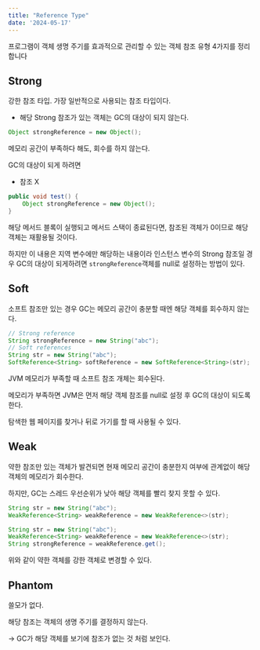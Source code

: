 ```yaml
---
title: "Reference Type"
date: '2024-05-17'
---
```


프로그램이 객체 생명 주기를 효과적으로 관리할 수 있는 객체 참조 유형 4가지를 정리합니다

## Strong

강한 참조 타입. 가장 일반적으로 사용되는 참조 타입이다. 

- 해당 Strong 참조가 있는 객체는 GC의 대상이 되지 않는다.

```java
Object strongReference = new Object();
```

메모리 공간이 부족하다 해도, 회수를 하지 않는다.

GC의 대상이 되게 하려면

- 참조 X

```java
public void test() {
    Object strongReference = new Object();
}
```

해당 메서드 블록이 실행되고 메서드 스택이 종료된다면, 참조된 객체가 0이므로 해당 객체는 재활용될 것이다.

하지만 이 내용은 지역 변수에만 해당하는 내용이라 인스턴스 변수의 Strong 참조일 경우 GC의 대상이 되게하려면 `strongReference`객체를 null로 설정하는 방법이 있다.

## Soft

소프트 참조만 있는 경우 GC는 메모리 공간이 충분할 때엔 해당 객체를 회수하지 않는다.

```java
// Strong reference
String strongReference = new String("abc");
// Soft references
String str = new String("abc");
SoftReference<String> softReference = new SoftReference<String>(str);
```

JVM 메모리가 부족할 때 소프트 참조 개체는 회수된다. 

메모리가 부족하면 JVM은 먼저 해당 객체 참조를 null로 설정 후 GC의 대상이 되도록 한다.

탐색한 웹 페이지를 찾거나 뒤로 가기를 할 때 사용될 수 있다.

## Weak

약한 참조만 있는 객체가 발견되면 현재 메모리 공간이 충분한지 여부에 관계없이 해당 객체의 메모리가 회수한다. 

하지만, GC는 스레드 우선순위가 낮아 해당 객체를 빨리 찾지 못할 수 있다.

```java
String str = new String("abc");
WeakReference<String> weakReference = new WeakReference<>(str);
```

```java
String str = new String("abc");
WeakReference<String> weakReference = new WeakReference<>(str);
String strongReference = weakReference.get();
```

위와 같이 약한 객체를 강한 객체로 변경할 수 있다.

## Phantom

쓸모가 없다.

해당 참조는 객체의 생명 주기를 결정하지 않는다. 

→ GC가 해당 객체를 보기에 참조가 없는 것 처럼 보인다.